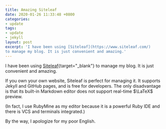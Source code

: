 ```yaml
---
title: Amazing Siteleaf
date: 2020-01-26 11:33:48 +0800
categories:
- update
tags:
- update
- jekyll
layout: post
excerpt: 'I have been using [Siteleaf](https://www.siteleaf.com/)
to manage my blog. It is just convenient and amazing.'
---
```


I have been using [Siteleaf](https://www.siteleaf.com/){target="_blank"}
to manage my blog. It is just convenient and amazing.

If you own your own website, Siteleaf is perfect for managing it.
It supports Jekyll and GitHub pages, and is free for developers.
The only disadvantage is that its built-in Markdown editor does not
support real-time $\LaTeX$ preview.

(In fact, I use RubyMine as my editor because it is a powerful Ruby IDE
and there is VCS and terminals integrated.)

By the way, I apologize for my poor English.
